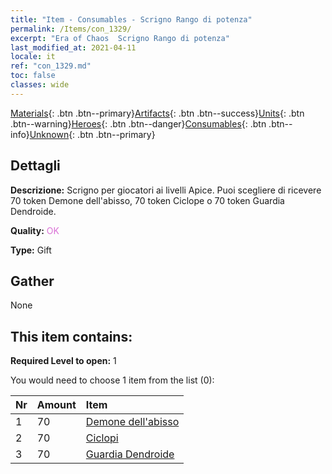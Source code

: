 ```yaml
---
title: "Item - Consumables - Scrigno Rango di potenza"
permalink: /Items/con_1329/
excerpt: "Era of Chaos  Scrigno Rango di potenza"
last_modified_at: 2021-04-11
locale: it
ref: "con_1329.md"
toc: false
classes: wide
---
```

 [Materials](/it/Items/){: .btn .btn--primary}[Artifacts](/it/Items/Artifacts/){: .btn .btn--success}[Units](/it/Items/Units/){: .btn .btn--warning}[Heroes](/it/Items/Heroes/){: .btn .btn--danger}[Consumables](/it/Items/Consumables/){: .btn .btn--info}[Unknown](/it/Items/Unknown/){: .btn .btn--primary}

## Dettagli
 **Descrizione:** Scrigno per giocatori ai livelli Apice. Puoi scegliere di ricevere 70 token Demone dell'abisso, 70 token Ciclope o 70 token Guardia Dendroide.

 **Quality:** <span style="color: #DA70D6">OK</span>

 **Type:** Gift

## Gather

  None

## This item contains:

 **Required Level to open:** 1

 You would need to choose 1 item from the list (0):

  | Nr | Amount |     Item    |
  |:---|:-------|:------------|
  | 1 | 70 | [Demone dell'abisso](/it/Items/unt_230/) | 
  | 2 | 70 | [Ciclopi](/it/Items/unt_222/) | 
  | 3 | 70 | [Guardia Dendroide](/it/Items/unt_203/) | 
